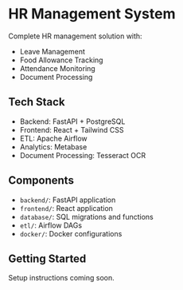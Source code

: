 # HR Management System

Complete HR management solution with:
- Leave Management
- Food Allowance Tracking
- Attendance Monitoring
- Document Processing

## Tech Stack
- Backend: FastAPI + PostgreSQL
- Frontend: React + Tailwind CSS
- ETL: Apache Airflow
- Analytics: Metabase
- Document Processing: Tesseract OCR

## Components
- `backend/`: FastAPI application
- `frontend/`: React application
- `database/`: SQL migrations and functions
- `etl/`: Airflow DAGs
- `docker/`: Docker configurations

## Getting Started
Setup instructions coming soon.